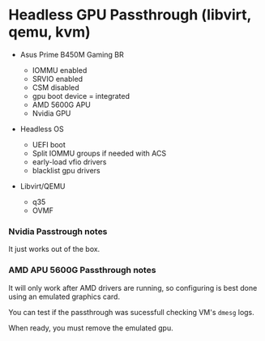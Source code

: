# Headless GPU Passthrough (libvirt, qemu, kvm)
- Asus Prime B450M Gaming BR
    - IOMMU enabled
    - SRVIO enabled
    - CSM disabled
    - gpu boot device = integrated
    - AMD 5600G APU
    - Nvidia GPU
      
- Headless OS
    - UEFI boot
    - Split IOMMU groups if needed with ACS
    - early-load vfio drivers
    - blacklist gpu drivers
      
- Libvirt/QEMU
    - q35
    - OVMF

### Nvidia Passtrough notes
It just works out of the box.

### AMD APU 5600G Passthrough notes
It will only work after AMD drivers are running, so configuring is best done using an emulated graphics card.

You can test if the passthrough was sucessfull checking VM's `dmesg` logs.

When ready, you must remove the emulated gpu.

